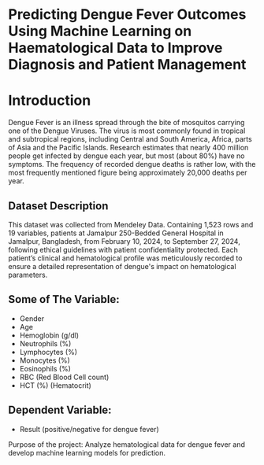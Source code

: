 # Predicting Dengue Fever Outcomes Using Machine Learning on Haematological Data to Improve Diagnosis and Patient Management

# Introduction 

Dengue Fever is an illness spread through the bite of mosquitos carrying one of the Dengue Viruses. The virus is most commonly found in tropical and subtropical regions, including Central and South America, Africa, parts of Asia and the Pacific Islands. Research estimates that nearly 400 million people get infected by dengue each year, but most (about 80%) have no symptoms. The frequency of recorded dengue deaths is rather low, with the most frequently mentioned figure being approximately 20,000 deaths per year. 

## Dataset Description 

This dataset was collected from Mendeley Data. Containing 1,523 rows and 19 variables, patients at Jamalpur 250-Bedded General Hospital in Jamalpur, Bangladesh, from February 10, 2024, to September 27, 2024, following ethical guidelines with patient confidentiality protected. Each patient’s clinical and hematological profile was meticulously recorded to ensure a detailed representation of dengue's impact on hematological parameters. 

## Some of The Variable:
- Gender
- Age
- Hemoglobin (g/dl)
- Neutrophils (%)
- Lymphocytes (%)
- Monocytes (%)
- Eosinophils (%)
- RBC (Red Blood Cell count)
- HCT (%) (Hematocrit)
## Dependent Variable:
- Result (positive/negative for dengue fever)

Purpose of the project: Analyze hematological data for dengue fever and develop machine learning models for prediction.

